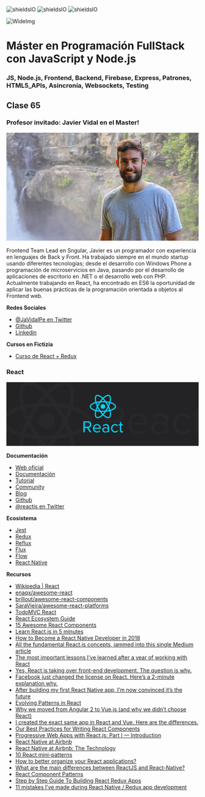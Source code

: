 ![shieldsIO](https://img.shields.io/github/issues/Fictizia/Master-en-programacion-fullstack-con-JavaScript-y-Node.js_ed3.svg)
![shieldsIO](https://img.shields.io/github/forks/Fictizia/Master-en-programacion-fullstack-con-JavaScript-y-Node.js_ed3.svg)
![shieldsIO](https://img.shields.io/github/stars/Fictizia/Master-en-programacion-fullstack-con-JavaScript-y-Node.js_ed3.svg)

![WideImg](http://fictizia.com/img/github/Fictizia-plan-estudios-github.jpg)

# Máster en Programación FullStack con JavaScript y Node.js
### JS, Node.js, Frontend, Backend, Firebase, Express, Patrones, HTML5_APIs, Asincronía, Websockets, Testing

## Clase 65

### Profesor invitado: Javier Vidal en el Master!

![IMG](../assets/clase65/40312e84-8aa5-487a-be0a-5a58bdfd062b.jpeg)

Frontend Team Lead en Sngular, Javier es un programador con experiencia en lenguajes de Back y Front. Ha trabajado siempre en el mundo startup usando diferentes tecnologías; desde el desarrollo con Windows Phone a programación de microservicios en Java, pasando por el desarrollo de aplicaciones de escritorio en .NET o el desarrollo web con PHP. Actualmente trabajando en React, ha encontrado en ES6 la oportunidad de aplicar las buenas prácticas de la programación orientada a objetos al Frontend web.

**Redes Sociales**

- [@JaVidalPe en Twitter](https://twitter.com/JaVidalPe)
- [Github](https://github.com/javidalpe)
- [Linkedin](https://www.linkedin.com/in/javidalpe/)

**Cursos en Fictizia**
- [Curso de React + Redux](https://fictizia.com/formacion/curso-react-js-redux)

### React
![img](../assets/clase65/e8abad6a-e7ac-420d-a435-748219990e3b.jpeg)

**Documentación**
- [Web oficial](https://reactjs.org/)
- [Documentación](https://reactjs.org/docs/getting-started.html)
- [Tutorial](https://reactjs.org/tutorial/tutorial.html)
- [Community](https://reactjs.org/community/support.html)
- [Blog](https://reactjs.org/blog/2018/08/01/react-v-16-4-2.html)
- [Github](https://github.com/facebook/react/)
- [@reactjs en Twitter](https://twitter.com/reactjs?lang=es)

**Ecosistema**
- [Jest](https://facebook.github.io/jest/)
- [Redux](https://redux.js.org)
- [Reflux](https://github.com/reflux/refluxjs)
- [Flux](https://facebook.github.io/flux/)
- [Flow](https://flow.org/)
- [React Native](https://facebook.github.io/react-native/)

**Recursos**
- [Wikipedia | React](https://es.wikipedia.org/wiki/React)
- [enaqx/awesome-react](https://github.com/enaqx/awesome-react)
- [brillout/awesome-react-components](https://github.com/brillout/awesome-react-components)
- [SaraVieira/awesome-react-platforms](https://github.com/SaraVieira/awesome-react-platforms)
- [TodoMVC React](http://todomvc.com/examples/react/#/)
- [React Ecosystem Guide](https://itnext.io/react-ecosystem-guide-4a5f85d17623)
- [15 Awesome React Components](https://tutorialzine.com/2017/11/15-awesome-react-components)
- [Learn React.js in 5 minutes](https://medium.freecodecamp.org/learn-react-js-in-5-minutes-526472d292f4)
- [How to Become a React Native Developer in 2018](https://hackernoon.com/how-to-become-a-react-native-developer-in-2018-d9bc85e1d91f)
- [All the fundamental React.js concepts, jammed into this single Medium article](https://medium.freecodecamp.org/all-the-fundamental-react-js-concepts-jammed-into-this-single-medium-article-c83f9b53eac2)
- [The most important lessons I’ve learned after a year of working with React](https://medium.freecodecamp.org/mindset-lessons-from-a-year-with-react-1de862421981)
- [Yes, React is taking over front-end development. The question is why.](https://medium.freecodecamp.org/yes-react-is-taking-over-front-end-development-the-question-is-why-40837af8ab76)
- [Facebook just changed the license on React. Here’s a 2-minute explanation why.](https://medium.freecodecamp.org/facebook-just-changed-the-license-on-react-heres-a-2-minute-explanation-why-5878478913b2)
- [After building my first React Native app, I’m now convinced it’s the future](https://medium.freecodecamp.org/after-building-my-first-react-native-app-im-now-convinced-it-s-the-future-d3c5e74f8fa8)
- [Evolving Patterns in React](https://medium.freecodecamp.org/evolving-patterns-in-react-116140e5fe8f)
- [Why we moved from Angular 2 to Vue.js (and why we didn’t choose React)](https://medium.com/reverdev/why-we-moved-from-angular-2-to-vue-js-and-why-we-didnt-choose-react-ef807d9f4163)
- [I created the exact same app in React and Vue. Here are the differences.](https://medium.com/javascript-in-plain-english/i-created-the-exact-same-app-in-react-and-vue-here-are-the-differences-e9a1ae8077fd)
- [Our Best Practices for Writing React Components](https://engineering.musefind.com/our-best-practices-for-writing-react-components-dec3eb5c3fc8)
- [Progressive Web Apps with React.js: Part I — Introduction](https://medium.com/@addyosmani/progressive-web-apps-with-react-js-part-i-introduction-50679aef2b12)
- [React Native at Airbnb](https://medium.com/airbnb-engineering/react-native-at-airbnb-f95aa460be1c)
- [React Native at Airbnb: The Technology](https://medium.com/airbnb-engineering/react-native-at-airbnb-the-technology-dafd0b43838)
- [10 React mini-patterns](https://hackernoon.com/10-react-mini-patterns-c1da92f068c5)
- [How to better organize your React applications?](https://medium.com/@alexmngn/how-to-better-organize-your-react-applications-2fd3ea1920f1)
- [What are the main differences between ReactJS and React-Native?](https://medium.com/@alexmngn/from-reactjs-to-react-native-what-are-the-main-differences-between-both-d6e8e88ebf24)
- [React Component Patterns](https://levelup.gitconnected.com/react-component-patterns-ab1f09be2c82)
- [Step by Step Guide To Building React Redux Apps](https://medium.com/@rajaraodv/step-by-step-guide-to-building-react-redux-apps-using-mocks-48ca0f47f9a)
- [11 mistakes I’ve made during React Native / Redux app development](https://medium.com/dailyjs/11-mistakes-ive-made-during-react-native-redux-app-development-8544e2be9a9)